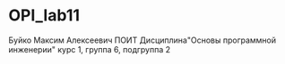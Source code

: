 # OPI_lab11
Буйко
Максим
Алексеевич
ПОИТ
Дисциплина"Основы программной инженерии"
курс 1, группа 6, подгруппа 2
